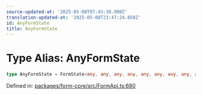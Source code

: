 ```yaml
---
source-updated-at: '2025-05-08T07:43:38.000Z'
translation-updated-at: '2025-05-08T23:47:24.850Z'
id: AnyFormState
title: AnyFormState
---
```


<!-- DO NOT EDIT: this page is autogenerated from the type comments -->

# Type Alias: AnyFormState

```ts
type AnyFormState = FormState<any, any, any, any, any, any, any, any, any>;
```

Defined in: [packages/form-core/src/FormApi.ts:680](https://github.com/TanStack/form/blob/main/packages/form-core/src/FormApi.ts#L680)
